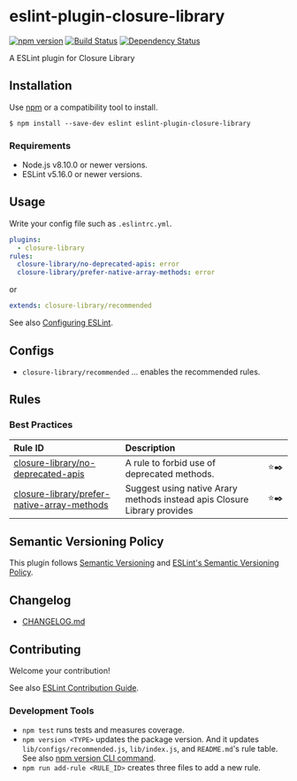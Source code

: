 # eslint-plugin-closure-library

[![npm version](https://img.shields.io/npm/v/eslint-plugin-closure-library.svg)](https://www.npmjs.com/package/eslint-plugin-closure-library)
[![Build Status](https://dev.azure.com/koba0004/CI%20for%20GitHub%20repositories/_apis/build/status/koba04.eslint-plugin-closure-library?branchName=master)](https://dev.azure.com/koba0004/CI%20for%20GitHub%20repositories/_build/latest?definitionId=1&branchName=master)
[![Dependency Status](https://david-dm.org/koba04/eslint-plugin-closure-library.svg)](https://david-dm.org/koba04/eslint-plugin-closure-library)

A ESLint plugin for Closure Library

## Installation

Use [npm](https://www.npmjs.com/) or a compatibility tool to install.

```
$ npm install --save-dev eslint eslint-plugin-closure-library
```

### Requirements

- Node.js v8.10.0 or newer versions.
- ESLint v5.16.0 or newer versions.

## Usage

Write your config file such as `.eslintrc.yml`.

```yml
plugins:
  - closure-library
rules:
  closure-library/no-deprecated-apis: error
  closure-library/prefer-native-array-methods: error
```

or

```yml
extends: closure-library/recommended
```

See also [Configuring ESLint](https://eslint.org/docs/user-guide/configuring).

## Configs

- `closure-library/recommended` ... enables the recommended rules.

## Rules

<!--RULE_TABLE_BEGIN-->
### Best Practices

| Rule ID | Description |    |
|:--------|:------------|:--:|
| [closure-library/no-deprecated-apis](./docs/rules/no-deprecated-apis.md) | A rule to forbid use of deprecated methods. | ⭐️✒️ |
| [closure-library/prefer-native-array-methods](./docs/rules/prefer-native-array-methods.md) | Suggest using native Arary methods instead apis Closure Library provides | ⭐️✒️ |

<!--RULE_TABLE_END-->

## Semantic Versioning Policy

This plugin follows [Semantic Versioning](http://semver.org/) and [ESLint's Semantic Versioning Policy](https://github.com/eslint/eslint#semantic-versioning-policy).

## Changelog

- [CHANGELOG.md](./CHANGELOG.md)

## Contributing

Welcome your contribution!

See also [ESLint Contribution Guide](https://eslint.org/docs/developer-guide/contributing/).

### Development Tools

- `npm test` runs tests and measures coverage.
- `npm version <TYPE>` updates the package version. And it updates `lib/configs/recommended.js`, `lib/index.js`, and `README.md`'s rule table. See also [npm version CLI command](https://docs.npmjs.com/cli/version).
- `npm run add-rule <RULE_ID>` creates three files to add a new rule.
